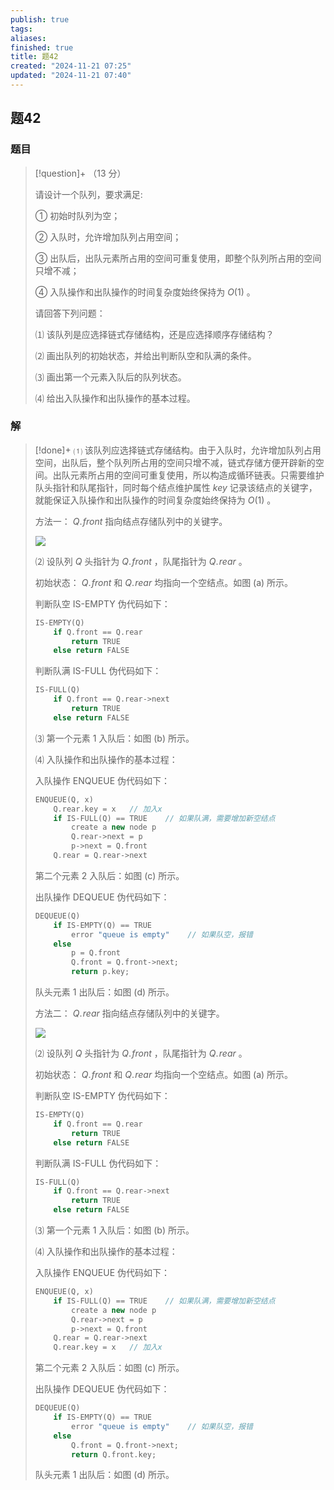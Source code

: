 ```yaml
---
publish: true
tags: 
aliases: 
finished: true
title: 题42
created: "2024-11-21 07:25"
updated: "2024-11-21 07:40"
---
```

## 题42
### 题目
> [!question]+
> （13 分）
> 
> 请设计一个队列，要求满足:
> 
> ① 初始时队列为空；
> 
> ② 入队时，允许增加队列占用空间；
> 
> ③ 出队后，出队元素所占用的空间可重复使用，即整个队列所占用的空间只增不减；
> 
> ④ 入队操作和出队操作的时间复杂度始终保持为 $O(1)$ 。
> 
> 请回答下列问题：
> 
> ⑴ 该队列是应选择链式存储结构，还是应选择顺序存储结构？
> 
> ⑵ 画出队列的初始状态，并给出判断队空和队满的条件。
> 
> ⑶ 画出第一个元素入队后的队列状态。
> 
> ⑷ 给出入队操作和出队操作的基本过程。
### 解
> [!done]+
> ⑴ 该队列应选择链式存储结构。由于入队时，允许增加队列占用空间，出队后，整个队列所占用的空间只增不减，链式存储方便开辟新的空间。出队元素所占用的空间可重复使用，所以构造成循环链表。只需要维护队头指针和队尾指针，同时每个结点维护属性 $key$ 记录该结点的关键字，就能保证入队操作和出队操作的时间复杂度始终保持为 $O(1)$ 。
> 
> 方法一： $Q.\!front$ 指向结点存储队列中的关键字。
> 
> ![](https://picx.zhimg.com/v2-b9d32f31f51755e999c7bcfb2a928fdf_r.jpg)
> 
> ⑵ 设队列 $Q$ 头指针为 $Q.\!front$ ，队尾指针为 $Q.\!rear$ 。
> 
> 初始状态： $Q.\!front$ 和 $Q.\!rear$ 均指向一个空结点。如图 (a) 所示。
> 
> 判断队空 $\text{IS-EMPTY}$ 伪代码如下：
> 
> ```cpp
> IS-EMPTY(Q)
>     if Q.front == Q.rear
>         return TRUE
>     else return FALSE
> ```
> 
> 判断队满 $\text{IS-FULL}$ 伪代码如下：
> 
> ```cpp
> IS-FULL(Q)
>     if Q.front == Q.rear->next
>         return TRUE
>     else return FALSE
> ```
> 
> ⑶ 第一个元素 $1$ 入队后：如图 (b) 所示。
> 
> ⑷ 入队操作和出队操作的基本过程：
> 
> 入队操作 $\text{ENQUEUE}$ 伪代码如下：
> 
> ```cpp
> ENQUEUE(Q, x)
>     Q.rear.key = x   // 加入x
>     if IS-FULL(Q) == TRUE    // 如果队满，需要增加新空结点
>         create a new node p
>         Q.rear->next = p
>         p->next = Q.front
>     Q.rear = Q.rear->next
> ```
> 
> 第二个元素 $2$ 入队后：如图 (c) 所示。
> 
> 出队操作 $\text{DEQUEUE}$ 伪代码如下：
> 
> ```cpp
> DEQUEUE(Q)
>     if IS-EMPTY(Q) == TRUE
>         error "queue is empty"    // 如果队空，报错
>     else    
>         p = Q.front
>         Q.front = Q.front->next;
>         return p.key;
> ```
> 
> 队头元素 $1$ 出队后：如图 (d) 所示。
> 
> 方法二： $Q.\!rear$ 指向结点存储队列中的关键字。
> 
> ![](https://pica.zhimg.com/v2-39d9d5062e79f9161e834f166ca3c7ba_r.jpg)
> 
> ⑵ 设队列 $Q$ 头指针为 $Q.\!front$ ，队尾指针为 $Q.\!rear$ 。
> 
> 初始状态： $Q.\!front$ 和 $Q.\!rear$ 均指向一个空结点。如图 (a) 所示。
> 
> 判断队空 $\text{IS-EMPTY}$ 伪代码如下：
> 
> ```cpp
> IS-EMPTY(Q)
>     if Q.front == Q.rear
>         return TRUE
>     else return FALSE
> ```
> 
> 判断队满 $\text{IS-FULL}$ 伪代码如下：
> 
> ```cpp
> IS-FULL(Q)
>     if Q.front == Q.rear->next
>         return TRUE
>     else return FALSE
> ```
> 
> ⑶ 第一个元素 $1$ 入队后：如图 (b) 所示。
> 
> ⑷ 入队操作和出队操作的基本过程：
> 
> 入队操作 $\text{ENQUEUE}$ 伪代码如下：
> 
> ```cpp
> ENQUEUE(Q, x)
>     if IS-FULL(Q) == TRUE    // 如果队满，需要增加新空结点
>         create a new node p
>         Q.rear->next = p
>         p->next = Q.front
>     Q.rear = Q.rear->next
>     Q.rear.key = x   // 加入x
> ```
> 
> 第二个元素 $2$ 入队后：如图 (c) 所示。
> 
> 出队操作 $\text{DEQUEUE}$ 伪代码如下：
> 
> ```cpp
> DEQUEUE(Q)
>     if IS-EMPTY(Q) == TRUE
>         error "queue is empty"    // 如果队空，报错
>     else    
>         Q.front = Q.front->next;
>         return Q.front.key;
> ```
> 
> 队头元素 $1$ 出队后：如图 (d) 所示。